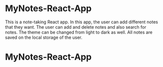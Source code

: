 # MyNotes-React-App
This is a note-taking React app. In this app, the user can add different notes that they want. The user can add and delete notes and also search for notes. The theme can be changed from light to dark as well. All notes are saved on the local storage of the user.
# MyNotes-React-App
